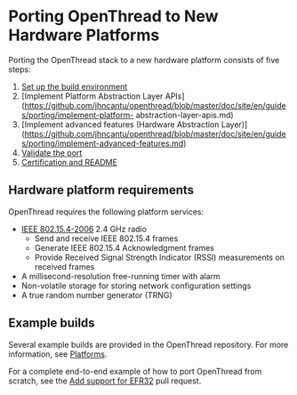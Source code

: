 # Porting OpenThread to New Hardware Platforms

Porting the OpenThread stack to a new hardware platform consists of five steps:

1.  [Set up the build environment](https://github.com/jhncantu/openthread/blob/master/doc/site/en/guides/porting/set-up-the-build-environment.md)
1.  [Implement Platform Abstraction Layer APIs](https://github.com/jhncantu/openthread/blob/master/doc/site/en/guides/porting/implement-platform-       abstraction-layer-apis.md)
1.  [Implement advanced features (Hardware Abstraction Layer)]                  (https://github.com/jhncantu/openthread/blob/master/doc/site/en/guides/porting/implement-advanced-features.md)
1.  [Validate the port](https://github.com/jhncantu/openthread/blob/master/doc/site/en/guides/porting/validate-the-port.md)
1.  [Certification and README](https://github.com/jhncantu/openthread/blob/master/doc/site/en/guides/porting/certification-and-readme.md)

## Hardware platform requirements

OpenThread requires the following platform services:

-   [IEEE 802.15.4-2006](https://standards.ieee.org/findstds/standard/802.15.4-2006.html)
    2.4 GHz radio
    -   Send and receive IEEE 802.15.4 frames
    -   Generate IEEE 802.15.4 Acknowledgment frames
    -   Provide Received Signal Strength Indicator (RSSI) measurements on
        received frames
-   A millisecond-resolution free-running timer with alarm
-   Non-volatile storage for storing network configuration settings
-   A true random number generator (TRNG)

## Example builds

Several example builds are provided in the OpenThread repository. For more
information, see [Platforms](https://openthread.io/platforms).

For a complete end-to-end example of how to port OpenThread from scratch, see
the [Add support for EFR32](https://github.com/openthread/openthread/pull/1592)
pull request.


